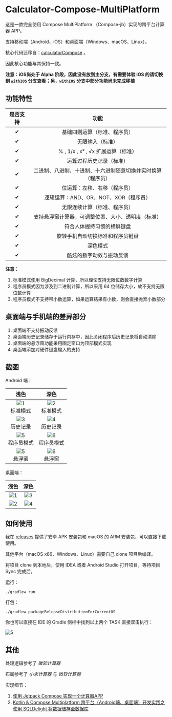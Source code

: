 # Calculator-Compose-MultiPlatform

这是一款完全使用 Compose MultiPlatform （Compose-jb）实现的跨平台计算器 APP。

支持移动端（Android、iOS）和桌面端（Windows、macOS、Linux）。

核心代码迁移自：[calculatorCompose](https://github.com/equationl/calculatorCompose) 。

因此核心功能与其保持一致。

**注意：iOS尚处于 Alpha 阶段，因此没有放到主分支，有需要体验 iOS 的请切换到 `withIOS` 分支查看；另，`withIOS` 分支中部分功能尚未完成移植**

## 功能特性

| 是否支持 |               功能               |
|:----:|:------------------------------:|
|  ✔   |         基础四则运算（标准、程序员）         |
|  ✔   |            无限输入（标准）            |
|  ✔   |   % , 1/x , x² , √x 扩展运算（标准）   |
|  ✔   |          运算过程历史记录（标准）          |
|  ✔   | 二进制、八进制、十进制、十六进制随意切换并实时换算（程序员） |
|  ✔   |         位运算：左移、右移（程序员）         |
|  ✔   |    逻辑运算：AND、OR、NOT、XOR（程序员）    |
|  ✔   |         无限连续计算（标准、程序员）         |
|  ✔   |   支持悬浮窗计算器，可调整位置、大小、透明度（标准）    |
|  ✔   |         符合人体握持习惯的横屏键盘          |
|  ✔   |        旋转手机自动切换标准和程序员键盘        |
|  ✔   |              深色模式              |
|  ✔   |          酷炫的数字动效与振动反馈          |

**注意：**

1. 标准模式使用 BigDecimal 计算，所以理论支持无限位数数字计算
2. 程序员模式因为涉及到二进制计算，所以采用 64 位储存大小，故不支持无限位数计算
3. 程序员模式不支持带小数运算，如果运算结果有小数，则会直接抛弃小数部分

## 桌面端与手机端的差异部分

1. 桌面端不支持振动反馈
2. 桌面端历史记录储存于运行内存中，因此关闭程序后历史记录将自动清除
3. 桌面端的悬浮窗功能采用固定窗口为顶部模式实现
4. 桌面端添加对硬件键盘输入的支持

## 截图

Android 端：

|                      浅色                       |                      深色                       |
|:---------------------------------------------:|:---------------------------------------------:|
| ![1](./docs/img/screenshot1.jpg) <br /> 标准模式  | ![2](./docs/img/screenshot2.jpg) <br /> 标准模式  |
| ![3](./docs/img/screenshot3.jpg) <br /> 历史记录  | ![4](./docs/img/screenshot4.jpg) <br /> 历史记录  |
| ![5](./docs/img/screenshot5.jpg) <br /> 程序员模式 | ![6](./docs/img/screenshot6.jpg) <br /> 程序员模式 |
|  ![5](./docs/img/screenshot7.jpg) <br /> 悬浮窗  |  ![6](./docs/img/screenshot8.jpg) <br /> 悬浮窗  |

桌面端：

|               浅色               |               深色               |
|:------------------------------:|:------------------------------:|
| ![1](./docs/img/desktop/1.png) | ![3](./docs/img/desktop/3.png) |
| ![2](./docs/img/desktop/2.png) | ![4](./docs/img/desktop/4.png) |


## 如何使用
我在 [releases](https://github.com/equationl/calculator-Compose-MultiPlatform/releases) 提供了安卓 APK 安装包和 macOS 的 ARM 安装包，可以直接下载使用。

其他平台（macOS x86、Windows、Linux）需要自己 clone 项目后编译。

将项目 clone 到本地后，使用 IDEA 或者 Android Studio 打开项目，等待项目 Sync 完成后。

运行：

```shell
./gradlew run
```

打包：

```shell
./gradlew packageReleaseDistributionForCurrentOS
```

你也可以直接在 IDE 的 Gradle 侧栏中找到以上两个 TASK 直接双击执行：

![5](./docs/img/desktop/5.png)

## 其他
处理逻辑参考了 *微软计算器*

布局参考了 *小米计算器* 与 *微软计算器*

实现细节：

1. [使用 Jetpack Compose 实现一个计算器APP](http://www.likehide.com/blogs/android/using_compose_made_a_calculator_app/)
2. [Kotlin & Compose Multiplatform 跨平台（Android端、桌面端）开发实践之使用 SQLDelight 将数据储存至数据库](http://www.likehide.com/blogs/kotlin/using_sqldelight_on_kotlinmultiplatform_with_android_and_desktop/)
